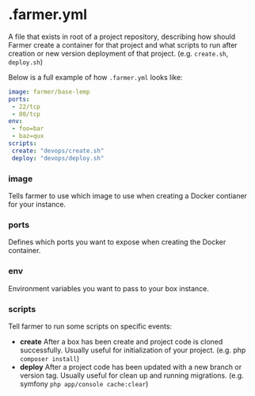 # .farmer.yml
A file that exists in root of a project repository, describing how should Farmer create a container for that project and what scripts to run after creation or new version deployment of that project. (e.g. `create.sh`, `deploy.sh`)

Below is a full example of how `.farmer.yml` looks like:
```yml
image: farmer/base-lemp
ports:
 - 22/tcp
 - 80/tcp
env:
 - foo=bar
 - baz=qux
scripts:
 create: "devops/create.sh"
 deploy: "devops/deploy.sh"
```

### image
Tells farmer to use which image to use when creating a Docker contianer for your instance.

### ports
Defines which ports you want to expose when creating the Docker container.

### env
Environment variables you want to pass to your box instance.

### scripts
Tell farmer to run some scripts on specific events:
* **create** After a box has been create and project code is cloned successfully. Usually useful for initialization of your project. (e.g. php `composer install`)
* **deploy** After a project code has been updated with a new branch or version tag. Usually useful for clean up and running migrations. (e.g. symfony `php app/console cache:clear`)

